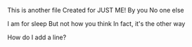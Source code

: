 This is another file
Created for JUST ME!
By you
No one else

I am for sleep
But not how you think
In fact, it's the other way

How do I add a line?
